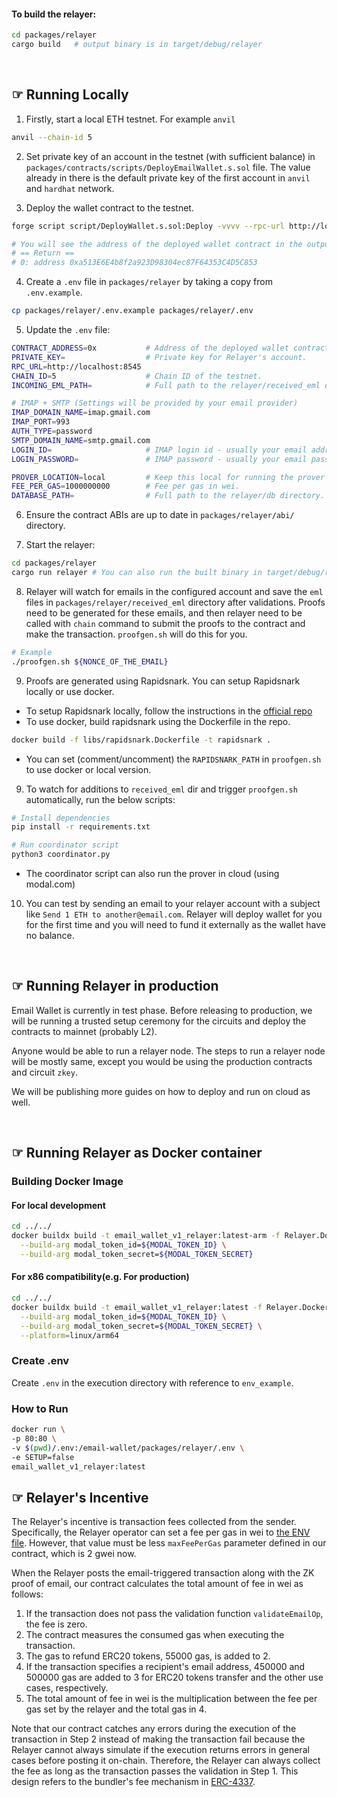#### To build the relayer:

```bash
cd packages/relayer
cargo build   # output binary is in target/debug/relayer
```

<br />

## ☞ Running Locally

1. Firstly, start a local ETH testnet. For example `anvil`

```bash
anvil --chain-id 5
```

2. Set private key of an account in the testnet (with sufficient balance) in `packages/contracts/scripts/DeployEmailWallet.s.sol` file.
   The value already in there is the default private key of the first account in `anvil` and `hardhat` network.

3. Deploy the wallet contract to the testnet.

```bash
forge script script/DeployWallet.s.sol:Deploy -vvvv --rpc-url http://localhost:8545 --broadcast

# You will see the address of the deployed wallet contract in the output. It will be the first out of the 5 addresses printed. Example:
# == Return ==
# 0: address 0xa513E6E4b8f2a923D98304ec87F64353C4D5C853
```

4. Create a `.env` file in `packages/relayer` by taking a copy from `.env.example`.

```bash
cp packages/relayer/.env.example packages/relayer/.env
```

5. Update the `.env` file:

```bash
CONTRACT_ADDRESS=0x           # Address of the deployed wallet contract.
PRIVATE_KEY=                  # Private key for Relayer's account.
RPC_URL=http://localhost:8545
CHAIN_ID=5                    # Chain ID of the testnet.
INCOMING_EML_PATH=            # Full path to the relayer/received_eml directory.

# IMAP + SMTP (Settings will be provided by your email provider)
IMAP_DOMAIN_NAME=imap.gmail.com
IMAP_PORT=993
AUTH_TYPE=password
SMTP_DOMAIN_NAME=smtp.gmail.com
LOGIN_ID=                     # IMAP login id - usually your email address.
LOGIN_PASSWORD=               # IMAP password - usually your email password.

PROVER_LOCATION=local         # Keep this local for running the prover locally.
FEE_PER_GAS=1000000000        # Fee per gas in wei.
DATABASE_PATH=                # Full path to the relayer/db directory.
```

6. Ensure the contract ABIs are up to date in `packages/relayer/abi/` directory.

7. Start the relayer:

```bash
cd packages/relayer
cargo run relayer # You can also run the built binary in target/debug/relayer
```

8. Relayer will watch for emails in the configured account and save the `eml` files in `packages/relayer/received_eml` directory after validations. Proofs need to be generated for these emails, and then relayer need to be called with `chain` command to submit the proofs to the contract and make the transaction.
   `proofgen.sh` will do this for you.

```bash
# Example
./proofgen.sh ${NONCE_OF_THE_EMAIL}
```

9. Proofs are generated using Rapidsnark. You can setup Rapidsnark locally or use docker.

- To setup Rapidsnark locally, follow the instructions in the [official repo](https://github.com/iden3/rapidsnark#compile-prover-in-standalone-mode)
- To use docker, build rapidsnark using the Dockerfile in the repo.

```bash
docker build -f libs/rapidsnark.Dockerfile -t rapidsnark .
```

- You can set (comment/uncomment) the `RAPIDSNARK_PATH` in `proofgen.sh` to use docker or local version.

9. To watch for additions to `received_eml` dir and trigger `proofgen.sh` automatically, run the below scripts:

```bash
# Install dependencies
pip install -r requirements.txt
```

```bash
# Run coordinator script
python3 coordinator.py
```

- The coordinator script can also run the prover in cloud (using modal.com)

10. You can test by sending an email to your relayer account with a subject like `Send 1 ETH to another@email.com`. Relayer will deploy wallet for you for the first time and you will need to fund it externally as the wallet have no balance.

<br />

## ☞ Running Relayer in production

Email Wallet is currently in test phase. Before releasing to production, we will be running a trusted setup ceremony for the circuits and deploy the contracts to mainnet (probably L2).

Anyone would be able to run a relayer node. The steps to run a relayer node will be mostly same, except you would be using the production contracts and circuit `zkey`.

We will be publishing more guides on how to deploy and run on cloud as well.

<br />

## ☞ Running Relayer as Docker container

### Building Docker Image

#### For local development
```bash
cd ../../
docker buildx build -t email_wallet_v1_relayer:latest-arm -f Relayer.Dockerfile . \
  --build-arg modal_token_id=${MODAL_TOKEN_ID} \
  --build-arg modal_token_secret=${MODAL_TOKEN_SECRET}
```

#### For x86 compatibility(e.g. For production)
```bash
cd ../../
docker buildx build -t email_wallet_v1_relayer:latest -f Relayer.Dockerfile . \
  --build-arg modal_token_id=${MODAL_TOKEN_ID} \
  --build-arg modal_token_secret=${MODAL_TOKEN_SECRET} \
  --platform=linux/arm64
```

### Create .env

Create `.env` in the execution directory with reference to `env_example`.


### How to Run

```bash
docker run \
-p 80:80 \
-v $(pwd)/.env:/email-wallet/packages/relayer/.env \
-e SETUP=false
email_wallet_v1_relayer:latest
```

## ☞ Relayer's Incentive 
The Relayer's incentive is transaction fees collected from the sender.
Specifically, the Relayer operator can set a fee per gas in wei to [the ENV file](https://github.com/zkemail/email-wallet/blob/main/packages/relayer/.env.example#L17).
However, that value must be less `maxFeePerGas` parameter defined in our contract, which is 2 gwei now.

When the Relayer posts the email-triggered transaction along with the ZK proof of email, our contract calculates the total amount of fee in wei as follows:
1. If the transaction does not pass the validation function `validateEmailOp`, the fee is zero.
2. The contract measures the consumed gas when executing the transaction. 
3. The gas to refund ERC20 tokens, 55000 gas, is added to 2.
4. If the transaction specifies a recipient's email address, 450000 and 500000 gas are added to 3 for ERC20 tokens transfer and the other use cases, respectively.
5. The total amount of fee in wei is the multiplication between the fee per gas set by the relayer and the total gas in 4.

Note that our contract catches any errors during the execution of the transaction in Step 2 instead of making the transaction fail because the Relayer cannot always simulate if the execution returns errors in general cases before posting it on-chain.
Therefore, the Relayer can always collect the fee as long as the transaction passes the validation in Step 1.
This design refers to the bundler's fee mechanism in [ERC-4337](https://eips.ethereum.org/EIPS/eip-4337).

<br />

